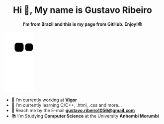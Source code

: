 <h1 align="center">Hi 👋, My name is Gustavo Ribeiro</h1>
<h4 align="center"> I'm from Brazil and this is my page from GitHub. Enjoy!😜 </h4>

![Snake animation](https://github.com/GustavoRibeiroS/GustavoRibeiroS/blob/output/github-contribution-grid-snake.svg)

- 👔 I’m currently working at [**Vigor**](https://www.vigor.com.br/)
- 🌱 I’m currently learning C/C++, .html, .css and more...
- 📧 Reach me by the E-mail **gustavo.ribeiro1056@gmail.com**
- 📚 I'm Studying **Computer Science** at the University **Anhembi Morumbi**


